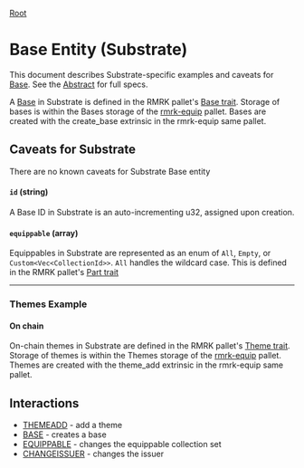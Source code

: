 [Root](../)

# Base Entity (Substrate)

This document describes Substrate-specific examples and caveats for [Base](../../abstract/entities/base.md).  See the [Abstract](../../abstract/entities/base.md) for full specs.

A [Base](../../abstract/entities/base.md) in Substrate is defined in the RMRK pallet's [Base trait](https://github.com/rmrk-team/rmrk-substrate/blob/main/traits/src/base.rs).  Storage of bases is within the Bases storage of the [rmrk-equip](https://github.com/rmrk-team/rmrk-substrate/blob/main/pallets/rmrk-equip/src/lib.rs) pallet.  Bases are created with the create_base extrinsic in the rmrk-equip same pallet.

## Caveats for Substrate

There are no known caveats for Substrate Base entity

#### `id` (string)

A Base ID in Substrate is an auto-incrementing u32, assigned upon creation.

#### `equippable` (array)

Equippables in Substrate are represented as an enum of `All`, `Empty`, or `Custom<Vec<CollectionId>>`.  `All` handles the wildcard case.  This is defined in the RMRK pallet's [Part trait](https://github.com/rmrk-team/rmrk-substrate/blob/main/traits/src/part.rs)

---

### Themes Example

#### On chain

On-chain themes in Substrate are defined in the RMRK pallet's [Theme trait](https://github.com/rmrk-team/rmrk-substrate/blob/main/traits/src/theme.rs).    Storage of themes is within the Themes storage of the [rmrk-equip](https://github.com/rmrk-team/rmrk-substrate/blob/main/pallets/rmrk-equip/src/lib.rs) pallet.  Themes are created with the theme_add extrinsic in the rmrk-equip same pallet.

## Interactions

- [THEMEADD](../interactions/themeadd.md) - add a theme
- [BASE](../interactions/base.md) - creates a base
- [EQUIPPABLE](../interactions/equippable.md) - changes the equippable collection set
- [CHANGEISSUER](../interactions/changeissuer.md) - changes the issuer
